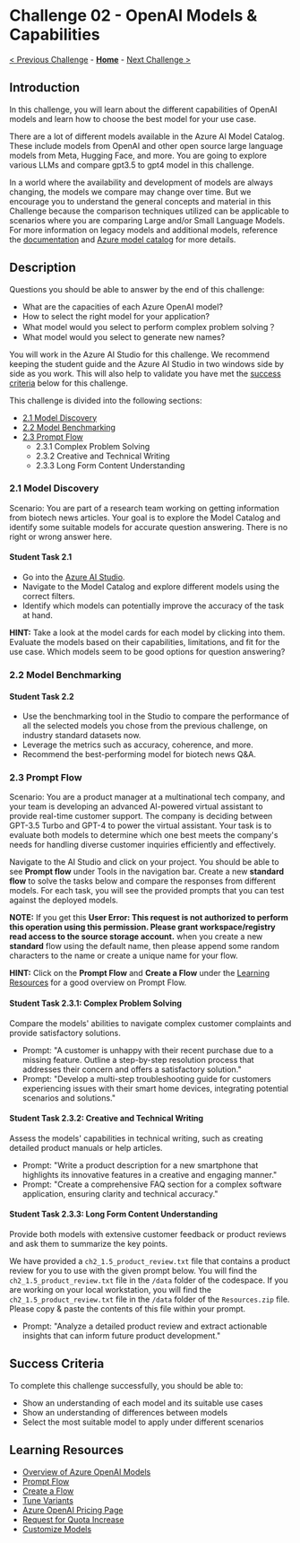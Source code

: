 # Challenge 02 - OpenAI Models & Capabilities

[< Previous Challenge](./Challenge-01.md) - **[Home](../README.md)** - [Next Challenge >](./Challenge-03.md)

## Introduction

In this challenge, you will learn about the different capabilities of OpenAI models and learn how to choose the best model for your use case.

There are a lot of different models available in the Azure AI Model Catalog. These include models from OpenAI and other open source large language models from Meta, Hugging Face, and more. You are going to explore various LLMs and compare gpt3.5 to gpt4 model in this challenge. 

In a world where the availability and development of models are always changing, the models we compare may change over time. But we encourage you to understand the general concepts and material in this Challenge because the comparison techniques utilized can be applicable to scenarios where you are comparing Large and/or Small Language Models. For more information on legacy models and additional models, reference the [documentation](https://learn.microsoft.com/en-us/azure/ai-services/openai/concepts/legacy-models) and [Azure model catalog](https://learn.microsoft.com/en-us/azure/machine-learning/how-to-use-foundation-models?view=azureml-api-2) for more details.

## Description
Questions you should be able to answer by the end of this challenge:
- What are the capacities of each Azure OpenAI model?
- How to select the right model for your application?
- What model would you select to perform complex problem solving？
- What model would you select to generate new names?

You will work in the Azure AI Studio for this challenge. We recommend keeping the student guide and the Azure AI Studio in two windows side by side as you work. This will also help to validate you have met the [success criteria](#success-criteria) below for this challenge.

This challenge is divided into the following sections:

- [2.1 Model Discovery](#21-model-discovery)
- [2.2 Model Benchmarking](#22-model-benchmarking)
- [2.3 Prompt Flow](#23-prompt-flow)
    - 2.3.1 Complex Problem Solving
    - 2.3.2 Creative and Technical Writing
    - 2.3.3 Long Form Content Understanding

### 2.1 Model Discovery
Scenario: You are part of a research team working on getting information from biotech news articles. Your goal is to explore the Model Catalog and identify some suitable models for accurate question answering. There is no right or wrong answer here.

#### Student Task 2.1
- Go into the [Azure AI Studio](https://ai.azure.com).
- Navigate to the Model Catalog and explore different models using the correct filters. 
- Identify which models can potentially improve the accuracy of the task at hand.

**HINT:** Take a look at the model cards for each model by clicking into them. Evaluate the models based on their capabilities, limitations, and fit for the use case. Which models seem to be good options for question answering? 

### 2.2 Model Benchmarking 
#### Student Task 2.2
- Use the benchmarking tool in the Studio to compare the performance of all the selected models you chose from the previous challenge, on industry standard datasets now.
- Leverage the metrics such as accuracy, coherence, and more.
- Recommend the best-performing model for biotech news Q&A.

### 2.3 Prompt Flow
Scenario: You are a product manager at a multinational tech company, and your team is developing an advanced AI-powered virtual assistant to provide real-time customer support. The company is deciding between GPT-3.5 Turbo and GPT-4 to power the virtual assistant. Your task is to evaluate both models to determine which one best meets the company's needs for handling diverse customer inquiries efficiently and effectively.

Navigate to the AI Studio and click on your project. You should be able to see **Prompt flow** under Tools in the navigation bar. Create a new **standard flow** to solve the tasks below and compare the responses from different models. For each task, you will see the provided prompts that you can test against the deployed models.

**NOTE:** If you get this **User Error: This request is not authorized to perform this operation using this permission. Please grant workspace/registry read access to the source storage account.** when you create a new **standard** flow using the default name, then please append some random characters to the name or create a unique name for your flow.

**HINT:** Click on the **Prompt Flow** and **Create a Flow** under the [Learning Resources](#learning-resources) for a good overview on Prompt Flow.

#### Student Task 2.3.1: Complex Problem Solving
  Compare the models' abilities to navigate complex customer complaints and provide satisfactory solutions.
  - Prompt: "A customer is unhappy with their recent purchase due to a missing feature. Outline a step-by-step resolution process that addresses their concern and offers a satisfactory solution."
  - Prompt: "Develop a multi-step troubleshooting guide for customers experiencing issues with their smart home devices, integrating potential scenarios and solutions."

#### Student Task 2.3.2: Creative and Technical Writing
  Assess the models' capabilities in technical writing, such as creating detailed product manuals or help articles.
  - Prompt: "Write a product description for a new smartphone that highlights its innovative features in a creative and engaging manner."
  - Prompt: "Create a comprehensive FAQ section for a complex software application, ensuring clarity and technical accuracy."

#### Student Task 2.3.3: Long Form Content Understanding
  Provide both models with extensive customer feedback or product reviews and ask them to summarize the key points.

  We have provided a `ch2_1.5_product_review.txt` file that contains a product review for you to use with the given prompt below. You will find the `ch2_1.5_product_review.txt` file in the `/data` folder of the codespace. If you are working on your local workstation, you will find the `ch2_1.5_product_review.txt` file in the `/data` folder of the `Resources.zip` file. Please copy & paste the contents of this file within your prompt.
  - Prompt: "Analyze a detailed product review and extract actionable insights that can inform future product development."
## Success Criteria

To complete this challenge successfully, you should be able to:
- Show an understanding of each model and its suitable use cases
- Show an understanding of differences between models
- Select the most suitable model to apply under different scenarios

## Learning Resources

- [Overview of Azure OpenAI Models](https://learn.microsoft.com/en-us/azure/cognitive-services/openai/concepts/models)
- [Prompt Flow](https://learn.microsoft.com/en-us/azure/ai-studio/how-to/prompt-flow)
- [Create a Flow](https://learn.microsoft.com/en-us/azure/ai-studio/how-to/flow-develop)
- [Tune Variants](https://learn.microsoft.com/en-us/azure/ai-studio/how-to/flow-tune-prompts-using-variants)
- [Azure OpenAI Pricing Page](https://azure.microsoft.com/en-us/pricing/details/cognitive-services/openai-service/)
- [Request for Quota Increase](https://customervoice.microsoft.com/Pages/ResponsePage.aspx?id=v4j5cvGGr0GRqy180BHbR4xPXO648sJKt4GoXAed-0pURVJWRU4yRTMxRkszU0NXRFFTTEhaT1g1NyQlQCN0PWcu)
- [Customize Models](https://learn.microsoft.com/en-us/azure/cognitive-services/openai/how-to/fine-tuning?pivots=programming-language-studio)
